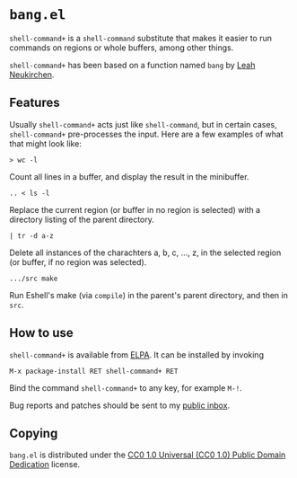 `bang.el`
=========

`shell-command+` is a `shell-command` substitute that makes it easier
to run commands on regions or whole buffers, among other things.

`shell-command+` has been based on a function named `bang` by [Leah
Neukirchen][leah].

Features
--------

Usually `shell-command+` acts just like `shell-command`, but in
certain cases, `shell-command+` pre-processes the input. Here are a
few examples of what that might look like:

 	> wc -l

Count all lines in a buffer, and display the result in the
minibuffer.

	.. < ls -l

Replace the current region (or buffer in no region is selected)
with a directory listing of the parent directory.

	| tr -d a-z

Delete all instances of the charachters a, b, c, ..., z, in the
selected region (or buffer, if no region was selected).

	.../src make

Run Eshell's make (via `compile`) in the parent's parent
directory, and then in `src`.


How to use
----------

`shell-command+` is available from [ELPA]. It can be installed by
invoking

	M-x package-install RET shell-command+ RET

Bind the command `shell-command+` to any key, for example `M-!`.

Bug reports and patches should be sent to my [public inbox].

Copying
-------

`bang.el` is distributed under the [CC0 1.0 Universal (CC0 1.0) Public
Domain Dedication][cc0] license.

[leah]: http://leahneukirchen.org/dotfiles/.emacs
[ELPA]: http://elpa.gnu.org/packages/shell-command+.html
[public inbox]: https://lists.sr.ht/~zge/public-inbox
[cc0]: https://creativecommons.org/publicdomain/zero/1.0/deed
